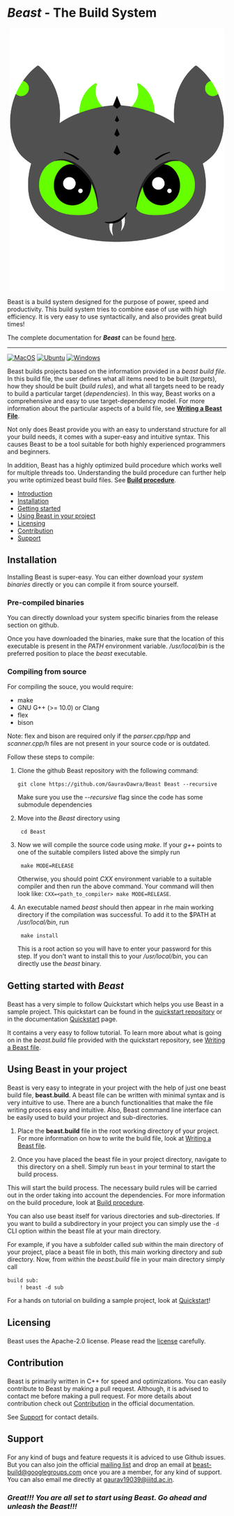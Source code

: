 # <p id="beast-the-build-system"></p> ***Beast*** - The Build System
<p align="center">
<img style="align: center;" src="resources/logo/logo.png" title="Logo" height="600px"  /></p>
Beast is a build system designed for the purpose of power,
speed and productivity. This build system tries to combine ease 
of use with high efficiency. It is very easy to use syntactically,
and also provides great build times!

The complete documentation for ***Beast*** can be found [here](https://gauravdawra.github.io/Beast-docs/).

---

[![MacOS](https://github.com/GauravDawra/Beast/actions/workflows/mac_build.yml/badge.svg)](https://github.com/GauravDawra/Beast/actions?query=workflow%3AMacOS)
[![Ubuntu](https://github.com/GauravDawra/Beast/actions/workflows/ubuntu_build.yml/badge.svg)](https://github.com/GauravDawra/Beast/actions?query=workflow%3AUbuntu)
[![Windows](https://github.com/GauravDawra/Beast/actions/workflows/windows_build.yml/badge.svg)](https://github.com/GauravDawra/Beast/actions?query=workflow%3AWindows)

Beast builds projects based on the information provided in a *beast build file*. In this build file, the user defines what all items need to be built (*targets*), how they should be built (*build rules*), and what all targets need to be ready to build a particular target (*dependencies*). In this way, Beast works on a comprehensive and easy to use target-dependency model. For more information about the particular aspects of a build file, see [**Writing a Beast File**](https://gauravdawra.github.io/Beast-docs/mainDocs/writingABeastFile).

Not only does Beast provide you with an easy to understand structure for all your build needs, it comes with a super-easy and intuitive syntax. This causes Beast to be a tool suitable for both highly experienced programmers and beginners.

In addition, Beast has a highly optimized build procedure which works well for multiple threads too. Understanding the build procedure can further help you write optimized beast build files. See [**Build procedure**](https://gauravdawra.github.io/Beast-docs/mainDocs/buildProcedure).

- [Introduction](#beast-the-build-system)
- [Installation](#installation)
- [Getting started](#getting-started)
- [Using Beast in your project](#using-beast-in-project)
- [Licensing](#licensing)
- [Contribution](#contribution)
- [Support](#support)

## <p id="installation"></p>Installation


Installing Beast is super-easy. You can either download your *system binaries* directly or you can compile it from source yourself. 

### Pre-compiled binaries
You can directly download your system specific binaries from the release section on github.

Once you have downloaded the binaries, make sure that the location of this executable is present in the *PATH* environment variable. */usr/local/bin* is the preferred position to place the *beast* executable.

### Compiling from source
For compiling the souce, you would require:
- make
- GNU G++ (>= 10.0) or Clang
- flex
- bison

Note: flex and bison are required only if the *parser.cpp/hpp* and *scanner.cpp/h* files are not present in your source code or is outdated.

Follow these steps to compile:
1. Clone the github Beast repository with the following command:
   ```
   git clone https://github.com/GauravDawra/Beast Beast --recursive
   ``` 
   Make sure you use the *--recursive* flag since the code has some submodule dependencies
    
2. Move into the *Beast* directory using 

        cd Beast
3. Now we will compile the source code using *make*. If your *g++* points to one of the suitable compilers listed above the simply run 
    
        make MODE=RELEASE 

    Otherwise, you should point *CXX* environment variable to a suitable compiler and then run the above command. Your command will then look like: `CXX=<path_to_compiler> make MODE=RELEASE`.
4. An executable named *beast* should then appear in rhe main working directory if the compilation was successful. To add it to the $PATH at */usr/local/bin*, run 
    
        make install
    
    This is a root action so you will have to enter your password for this step. If you don't want to install this to your */usr/local/bin*, you can directly use the *beast* binary.

## <p id="getting-started">Getting started with ***Beast***</p>
Beast has a very simple to follow Quickstart which helps you use Beast in a sample project. This quickstart can be found in the [quickstart repository](https://github.com/GauravDawra/Beast-quickstart) or in the documentation [Quickstart](https://gauravdawra.github.io/Beast-docs/quickStart/beast-quickstart) page.

It contains a very easy to follow tutorial. To learn more about what is going on in the *beast.build* file provided with the quickstart repository, see [Writing a Beast file](https://gauravdawra.github.io/Beast-docs/mainDocs/writingABeastFile).


## <p id="using-beast-in-project"> Using Beast in your project </p>

Beast is very easy to integrate in your project with the help of just one beast build file, **beast.build**. A beast file can be written with minimal syntax and is very intuitive to use. There are a bunch functionalities that make the file writing process easy and intuitive. Also, Beast command line interface can be easily used to build your project and sub-directories.

1. Place the **beast.build** file in the root working directory of your project. For more information on how to write the build file, look at [Writing a Beast file](https://gauravdawra.github.io/Beast-docs/mainDocs/writingABeastFile).

2. Once you have placed the beast file in your project directory, navigate to this directory on a shell. Simply run `beast` in your terminal to start the build process.

This will start the build process. The necessary build rules will be carried out in the order taking into account the dependencies. For more information on the build procedure, look at [Build procedure](https://gauravdawra.github.io/Beast-docs/mainDocs/buildProcedure).

You can also use beast itself for various directories and sub-directories. If you want to build a subdirectory in your project you can simply use the `-d` CLI option within the beast file at your main directory.

For example, if you have a subfolder called *sub* within the main directory of your project, place a beast file in both, this main working directory and *sub* directory. Now, from within the *beast.build* file in your main directory simply call
```
build sub:
    ! beast -d sub
```

For a hands on tutorial on building a sample project, look at [Quickstart](https://gauravdawra.github.io/Beast-docs/quickStart/beast-quickstart)!

## <p id="licensing"> Licensing </p>
Beast uses the Apache-2.0 license. Please read the [license](https://github.com/GauravDawra/Beast/blob/master/LICENSE) carefully.

## <p id="contribution">Contribution</p>
Beast is primarily written in C++ for speed and optimizations. You can easily contribute to Beast by making a pull request. Although, it is advised to contact me before making a pull request. For more details about contribution check out [Contribution](https://gauravdawra.github.io/Beast-docs/contribute/) in the official documentation.

See [Support](#support) for contact details.

## <p id="support"> Support </p>
For any kind of bugs and feature requests it is adviced to use Github issues. But you can also join the official [mailing list](https://groups.google.com/g/beast-build) and drop an email at beast-build@googlegroups.com once you are a member, for any kind of support. You can also email me directly at gaurav19039@iiitd.ac.in.

### *Great!!! You are all set to start using Beast. Go ahead and unleash the Beast!!!*